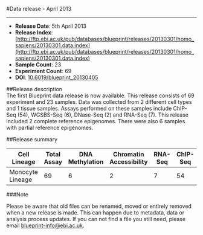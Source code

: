 #Data release -  April 2013
***

* **Release Date**: 5th April 2013
* **Release Index**: [http://ftp.ebi.ac.uk/pub/databases/blueprint/releases/20130301/homo_sapiens/20130301.data.index](http://ftp.ebi.ac.uk/pub/databases/blueprint/releases/20130301/homo_sapiens/20130301.data.index)
* **Sample Count**: 23
* **Experiment Count**: 69
* **DOI**: [10.6019/blueprint_20130405](http://dx.doi.org/10.6019/blueprint_20130405)

##Release description      
The first Blueprint data release is now available. This release consists of 69 experiment and 23 samples. Data was collected from 2 different cell types and 1 tissue samples. Assays performed on these samples include ChIP-Seq (54), WGSBS-Seq (6), DNase-Seq (2) and RNA-Seq (7). This release included 2 complete reference epigenomes. There were also 6 samples with partial reference epigenomes.

##Release summary

<div class="table-responsive">
<table summary="BLUEPRINT release 20130301" class="table table-striped">
<thead>
<tr>
<th>Cell Lineage</th>
<th>Total Assay</th>
<th>DNA Methylation</th>
<th>Chromatin Accessibility</th>
<th>RNA-Seq</th>
<th>ChIP-Seq</th>
</thead>
<tbody>
<tr>
<td>Monocyte Lineage</td>
<td>69</td>
<td>6</td>
<td>2</td>
<td>7</td>
<td>54</td>
<tr>
</tbody>
</table> 
</div>


###Note

Please be aware that old files can be renamed, moved or entirely removed when a new release is made. This can happen due to metadata, data or analysis process updates. If you can not find a file you still need, please email <a href='mailto:blueprint-info@ebi.ac.uk'>blueprint-info@ebi.ac.uk</a>.
